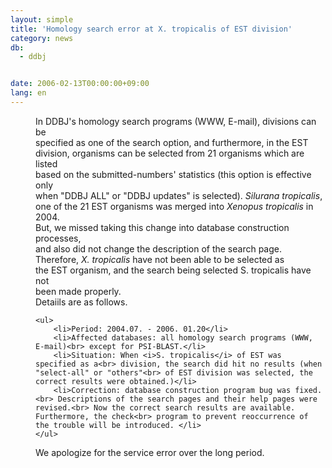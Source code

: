 ```yaml
---
layout: simple
title: 'Homology search error at X. tropicalis of EST division'
category: news
db:
  - ddbj


date: 2006-02-13T00:00:00+09:00
lang: en
---
```


<html>
<dd>In DDBJ's homology search programs (WWW, E-mail), divisions can be<br> specified as one of the search option, and furthermore, in the EST<br> division, organisms can be selected from 21 organisms which are listed<br> based on the submitted-numbers' statistics (this option is effective only<br> when "DDBJ ALL" or "DDBJ updates" is selected). <i>Silurana tropicalis</i>,<br> one of the 21 EST organisms was merged into <i>Xenopus tropicalis</i> in<br> 2004.
<dd>But, we missed taking this change into database construction processes,<br> and also did not change the description of the search page.<br> Therefore, <i>X. tropicalis</i> have not been able to be selected as<br> the EST organism, and the search being selected S. tropicalis have not<br> been made properly.
<dd>Detaiils are as follows.
<dd>

    <ul>
        <li>Period: 2004.07. - 2006. 01.20</li>
        <li>Affected databases: all homology search programs (WWW, E-mail)<br> except for PSI-BLAST.</li>
        <li>Situation: When <i>S. tropicalis</i> of EST was specified as a<br> division, the search did hit no results (when "select-all" or "others"<br> of EST division was selected, the correct results were obtained.)</li>
        <li>Correction: database construction program bug was fixed.<br> Descriptions of the search pages and their help pages were revised.<br> Now the correct search results are available. Furthermore, the check<br> program to prevent reoccurrence of the trouble will be introduced. </li>
    </ul>
<dd>We apologize for the service error over the long period.</dd>
</dd>
</dd>
</dd>
</dd>
</html>
